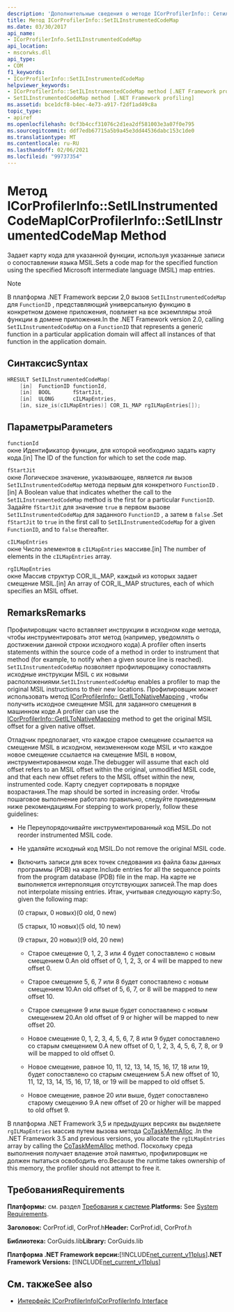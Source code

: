 ```yaml
---
description: 'Дополнительные сведения о методе ICorProfilerInfo:: Сетилинструментедкодемап'
title: Метод ICorProfilerInfo::SetILInstrumentedCodeMap
ms.date: 03/30/2017
api_name:
- ICorProfilerInfo.SetILInstrumentedCodeMap
api_location:
- mscorwks.dll
api_type:
- COM
f1_keywords:
- ICorProfilerInfo::SetILInstrumentedCodeMap
helpviewer_keywords:
- ICorProfilerInfo::SetILInstrumentedCodeMap method [.NET Framework profiling]
- SetILInstrumentedCodeMap method [.NET Framework profiling]
ms.assetid: bce1dcf8-b4ec-4e73-a917-f2df1ad49c8a
topic_type:
- apiref
ms.openlocfilehash: 0cf3b4ccf31076c2d1ea2df581003e3a07f0e795
ms.sourcegitcommit: ddf7edb67715a5b9a45e3dd44536dabc153c1de0
ms.translationtype: MT
ms.contentlocale: ru-RU
ms.lasthandoff: 02/06/2021
ms.locfileid: "99737354"
---
```

# <a name="icorprofilerinfosetilinstrumentedcodemap-method"></a><span data-ttu-id="7ec5a-103">Метод ICorProfilerInfo::SetILInstrumentedCodeMap</span><span class="sxs-lookup"><span data-stu-id="7ec5a-103">ICorProfilerInfo::SetILInstrumentedCodeMap Method</span></span>

<span data-ttu-id="7ec5a-104">Задает карту кода для указанной функции, используя указанные записи о сопоставлении языка MSIL.</span><span class="sxs-lookup"><span data-stu-id="7ec5a-104">Sets a code map for the specified function using the specified Microsoft intermediate language (MSIL) map entries.</span></span>

> [!NOTE]
> <span data-ttu-id="7ec5a-105">В платформа .NET Framework версии 2,0 вызов `SetILInstrumentedCodeMap` для `FunctionID` , представляющий универсальную функцию в конкретном домене приложения, повлияет на все экземпляры этой функции в домене приложения.</span><span class="sxs-lookup"><span data-stu-id="7ec5a-105">In the .NET Framework version 2.0, calling `SetILInstrumentedCodeMap` on a `FunctionID` that represents a generic function in a particular application domain will affect all instances of that function in the application domain.</span></span>

## <a name="syntax"></a><span data-ttu-id="7ec5a-106">Синтаксис</span><span class="sxs-lookup"><span data-stu-id="7ec5a-106">Syntax</span></span>

```cpp
HRESULT SetILInstrumentedCodeMap(
    [in]  FunctionID functionId,
    [in]  BOOL       fStartJit,
    [in]  ULONG      cILMapEntries,
    [in, size_is(cILMapEntries)] COR_IL_MAP rgILMapEntries[]);
```

## <a name="parameters"></a><span data-ttu-id="7ec5a-107">Параметры</span><span class="sxs-lookup"><span data-stu-id="7ec5a-107">Parameters</span></span>

`functionId`\
<span data-ttu-id="7ec5a-108">окне Идентификатор функции, для которой необходимо задать карту кода.</span><span class="sxs-lookup"><span data-stu-id="7ec5a-108">[in] The ID of the function for which to set the code map.</span></span>

`fStartJit`\
<span data-ttu-id="7ec5a-109">окне Логическое значение, указывающее, является ли вызов `SetILInstrumentedCodeMap` метода первым для конкретного `FunctionID` .</span><span class="sxs-lookup"><span data-stu-id="7ec5a-109">[in] A Boolean value that indicates whether the call to the `SetILInstrumentedCodeMap` method is the first for a particular `FunctionID`.</span></span> <span data-ttu-id="7ec5a-110">Задайте `fStartJit` для значение `true` в первом вызове `SetILInstrumentedCodeMap` для заданного `FunctionID` , а затем в `false` .</span><span class="sxs-lookup"><span data-stu-id="7ec5a-110">Set `fStartJit` to `true` in the first call to `SetILInstrumentedCodeMap` for a given `FunctionID`, and to `false` thereafter.</span></span>

`cILMapEntries`\
<span data-ttu-id="7ec5a-111">окне Число элементов в `cILMapEntries` массиве.</span><span class="sxs-lookup"><span data-stu-id="7ec5a-111">[in] The number of elements in the `cILMapEntries` array.</span></span>

`rgILMapEntries`\
<span data-ttu-id="7ec5a-112">окне Массив структур COR_IL_MAP, каждый из которых задает смещение MSIL.</span><span class="sxs-lookup"><span data-stu-id="7ec5a-112">[in] An array of COR_IL_MAP structures, each of which specifies an MSIL offset.</span></span>

## <a name="remarks"></a><span data-ttu-id="7ec5a-113">Remarks</span><span class="sxs-lookup"><span data-stu-id="7ec5a-113">Remarks</span></span>

<span data-ttu-id="7ec5a-114">Профилировщик часто вставляет инструкции в исходном коде метода, чтобы инструментировать этот метод (например, уведомлять о достижении данной строки исходного кода).</span><span class="sxs-lookup"><span data-stu-id="7ec5a-114">A profiler often inserts statements within the source code of a method in order to instrument that method (for example, to notify when a given source line is reached).</span></span> <span data-ttu-id="7ec5a-115">`SetILInstrumentedCodeMap` позволяет профилировщику сопоставлять исходные инструкции MSIL с их новыми расположениями.</span><span class="sxs-lookup"><span data-stu-id="7ec5a-115">`SetILInstrumentedCodeMap` enables a profiler to map the original MSIL instructions to their new locations.</span></span> <span data-ttu-id="7ec5a-116">Профилировщик может использовать метод [ICorProfilerInfo:: GetILToNativeMapping](icorprofilerinfo-getiltonativemapping-method.md) , чтобы получить исходное смещение MSIL для заданного смещения в машинном коде.</span><span class="sxs-lookup"><span data-stu-id="7ec5a-116">A profiler can use the [ICorProfilerInfo::GetILToNativeMapping](icorprofilerinfo-getiltonativemapping-method.md) method to get the original MSIL offset for a given native offset.</span></span>

<span data-ttu-id="7ec5a-117">Отладчик предполагает, что каждое старое смещение ссылается на смещение MSIL в исходном, неизмененном коде MSIL и что каждое новое смещение ссылается на смещение MSIL в новом, инструментированном коде.</span><span class="sxs-lookup"><span data-stu-id="7ec5a-117">The debugger will assume that each old offset refers to an MSIL offset within the original, unmodified MSIL code, and that each new offset refers to the MSIL offset within the new, instrumented code.</span></span> <span data-ttu-id="7ec5a-118">Карту следует сортировать в порядке возрастания.</span><span class="sxs-lookup"><span data-stu-id="7ec5a-118">The map should be sorted in increasing order.</span></span> <span data-ttu-id="7ec5a-119">Чтобы пошаговое выполнение работало правильно, следуйте приведенным ниже рекомендациям.</span><span class="sxs-lookup"><span data-stu-id="7ec5a-119">For stepping to work properly, follow these guidelines:</span></span>

- <span data-ttu-id="7ec5a-120">Не Переупорядочивайте инструментированный код MSIL.</span><span class="sxs-lookup"><span data-stu-id="7ec5a-120">Do not reorder instrumented MSIL code.</span></span>

- <span data-ttu-id="7ec5a-121">Не удаляйте исходный код MSIL.</span><span class="sxs-lookup"><span data-stu-id="7ec5a-121">Do not remove the original MSIL code.</span></span>

- <span data-ttu-id="7ec5a-122">Включить записи для всех точек следования из файла базы данных программы (PDB) на карте.</span><span class="sxs-lookup"><span data-stu-id="7ec5a-122">Include entries for all the sequence points from the program database (PDB) file in the map.</span></span> <span data-ttu-id="7ec5a-123">На карте не выполняется интерполяция отсутствующих записей.</span><span class="sxs-lookup"><span data-stu-id="7ec5a-123">The map does not interpolate missing entries.</span></span> <span data-ttu-id="7ec5a-124">Итак, учитывая следующую карту:</span><span class="sxs-lookup"><span data-stu-id="7ec5a-124">So, given the following map:</span></span>

  <span data-ttu-id="7ec5a-125">(0 старых, 0 новых)</span><span class="sxs-lookup"><span data-stu-id="7ec5a-125">(0 old, 0 new)</span></span>

  <span data-ttu-id="7ec5a-126">(5 старых, 10 новых)</span><span class="sxs-lookup"><span data-stu-id="7ec5a-126">(5 old, 10 new)</span></span>

  <span data-ttu-id="7ec5a-127">(9 старых, 20 новых)</span><span class="sxs-lookup"><span data-stu-id="7ec5a-127">(9 old, 20 new)</span></span>

  - <span data-ttu-id="7ec5a-128">Старое смещение 0, 1, 2, 3 или 4 будет сопоставлено с новым смещением 0.</span><span class="sxs-lookup"><span data-stu-id="7ec5a-128">An old offset of 0, 1, 2, 3, or 4 will be mapped to new offset 0.</span></span>

  - <span data-ttu-id="7ec5a-129">Старое смещение 5, 6, 7 или 8 будет сопоставлено с новым смещением 10.</span><span class="sxs-lookup"><span data-stu-id="7ec5a-129">An old offset of 5, 6, 7, or 8 will be mapped to new offset 10.</span></span>

  - <span data-ttu-id="7ec5a-130">Старое смещение 9 или выше будет сопоставлено с новым смещением 20.</span><span class="sxs-lookup"><span data-stu-id="7ec5a-130">An old offset of 9 or higher will be mapped to new offset 20.</span></span>

  - <span data-ttu-id="7ec5a-131">Новое смещение 0, 1, 2, 3, 4, 5, 6, 7, 8 или 9 будет сопоставлено со старым смещением 0.</span><span class="sxs-lookup"><span data-stu-id="7ec5a-131">A new offset of 0, 1, 2, 3, 4, 5, 6, 7, 8, or 9 will be mapped to old offset 0.</span></span>

  - <span data-ttu-id="7ec5a-132">Новое смещение, равное 10, 11, 12, 13, 14, 15, 16, 17, 18 или 19, будет сопоставлено со старым смещением 5.</span><span class="sxs-lookup"><span data-stu-id="7ec5a-132">A new offset of 10, 11, 12, 13, 14, 15, 16, 17, 18, or 19 will be mapped to old offset 5.</span></span>

  - <span data-ttu-id="7ec5a-133">Новое смещение, равное 20 или выше, будет сопоставлено старому смещению 9.</span><span class="sxs-lookup"><span data-stu-id="7ec5a-133">A new offset of 20 or higher will be mapped to old offset 9.</span></span>

<span data-ttu-id="7ec5a-134">В платформа .NET Framework 3,5 и предыдущих версиях вы выделяете `rgILMapEntries` массив путем вызова метода [CoTaskMemAlloc](/windows/desktop/api/combaseapi/nf-combaseapi-cotaskmemalloc) .</span><span class="sxs-lookup"><span data-stu-id="7ec5a-134">In the .NET Framework 3.5 and previous versions, you allocate the `rgILMapEntries` array by calling the [CoTaskMemAlloc](/windows/desktop/api/combaseapi/nf-combaseapi-cotaskmemalloc) method.</span></span> <span data-ttu-id="7ec5a-135">Поскольку среда выполнения получает владение этой памятью, профилировщик не должен пытаться освободить его.</span><span class="sxs-lookup"><span data-stu-id="7ec5a-135">Because the runtime takes ownership of this memory, the profiler should not attempt to free it.</span></span>

## <a name="requirements"></a><span data-ttu-id="7ec5a-136">Требования</span><span class="sxs-lookup"><span data-stu-id="7ec5a-136">Requirements</span></span>

<span data-ttu-id="7ec5a-137">**Платформы:** см. раздел [Требования к системе](../../get-started/system-requirements.md).</span><span class="sxs-lookup"><span data-stu-id="7ec5a-137">**Platforms:** See [System Requirements](../../get-started/system-requirements.md).</span></span>

<span data-ttu-id="7ec5a-138">**Заголовок:** CorProf.idl, CorProf.h</span><span class="sxs-lookup"><span data-stu-id="7ec5a-138">**Header:** CorProf.idl, CorProf.h</span></span>

<span data-ttu-id="7ec5a-139">**Библиотека:** CorGuids.lib</span><span class="sxs-lookup"><span data-stu-id="7ec5a-139">**Library:** CorGuids.lib</span></span>

<span data-ttu-id="7ec5a-140">**Платформа .NET Framework версии:**[!INCLUDE[net_current_v11plus](../../../../includes/net-current-v11plus-md.md)]</span><span class="sxs-lookup"><span data-stu-id="7ec5a-140">**.NET Framework Versions:** [!INCLUDE[net_current_v11plus](../../../../includes/net-current-v11plus-md.md)]</span></span>

## <a name="see-also"></a><span data-ttu-id="7ec5a-141">См. также</span><span class="sxs-lookup"><span data-stu-id="7ec5a-141">See also</span></span>

- [<span data-ttu-id="7ec5a-142">Интерфейс ICorProfilerInfo</span><span class="sxs-lookup"><span data-stu-id="7ec5a-142">ICorProfilerInfo Interface</span></span>](icorprofilerinfo-interface.md)
